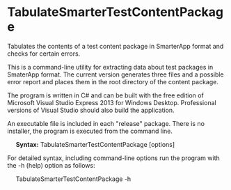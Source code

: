 # TabulateSmarterTestContentPackage
Tabulates the contents of a test content package in SmarterApp format and checks for certain errors.

This is a command-line utility for extracting data about test packages in SmaterApp format. The current version generates three files and a possible error report and places them in the root directory of the content package.

The program is written in C# and can be built with the free edition of Microsoft Visual Studio Express 2013 for Windows Desktop. Professional versions of Visual Studio should also build the application.

An executable file is included in each "release" package. There is no installer, the program is executed from the command line.

&nbsp;&nbsp;&nbsp;&nbsp;&nbsp;**Syntax:** TabulateSmarterTestContentPackage [options] <path>

For detailed syntax, including command-line options run the program with the -h (help) option as follows:

&nbsp;&nbsp;&nbsp;&nbsp;&nbsp;TabulateSmarterTestContentPackage -h
